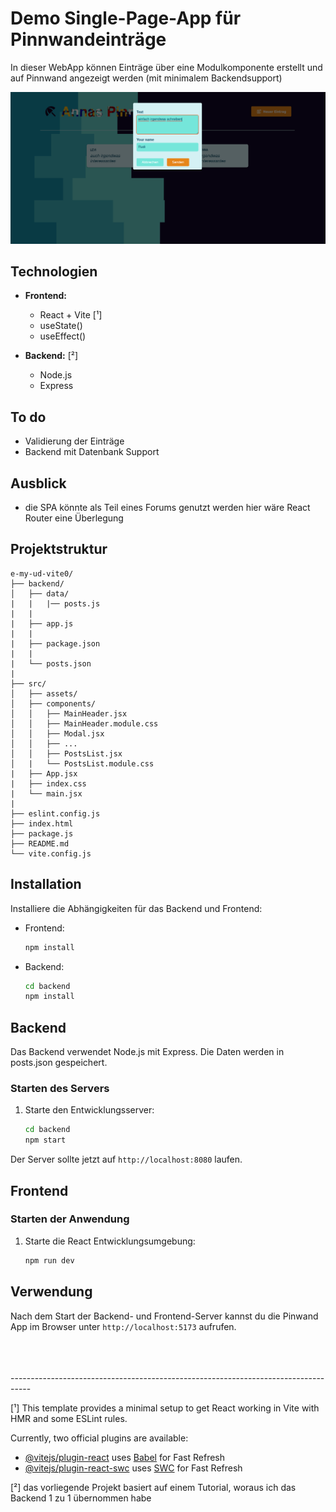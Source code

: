 # Demo Single-Page-App für Pinnwandeinträge 

 In dieser WebApp können Einträge über eine Modulkomponente erstellt und auf Pinnwand angezeigt werden (mit minimalem Backendsupport)

![App-vorschau](./src/assets/vorschau.png)


## Technologien

- **Frontend:**
  - React + Vite [¹]
  - useState()
  - useEffect()

- **Backend:** [²]
  - Node.js
  - Express

## To do 

- Validierung der Einträge
- Backend mit Datenbank Support

## Ausblick

- die SPA könnte als Teil eines Forums genutzt werden hier wäre React Router eine Überlegung


## Projektstruktur

```
e-my-ud-vite0/
├── backend/
│   ├── data/
|   |   |── posts.js
|   |     
|   ├── app.js   
|   |   
|   ├── package.json
|   |   
|   └── posts.json   
|      
├── src/
│   ├── assets/
│   ├── components/
│   │   ├── MainHeader.jsx
│   │   ├── MainHeader.module.css
│   │   ├── Modal.jsx
│   │   ├── ...
│   │   ├── PostsList.jsx
│   |   └── PostsList.module.css
|   ├── App.jsx
|   ├── index.css
|   └── main.jsx
|
├── eslint.config.js
├── index.html
├── package.js
├── README.md
└── vite.config.js
```


## Installation

Installiere die Abhängigkeiten für das Backend und Frontend:

- Frontend:

     ```bash
     npm install
     ```
- Backend:

     ```bash
     cd backend
     npm install
     ```

## Backend

Das Backend verwendet Node.js mit Express. Die Daten werden in posts.json gespeichert.

### Starten des Servers

1. Starte den Entwicklungsserver:
   
   ```bash
   cd backend
   npm start
   ```

Der Server sollte jetzt auf `http://localhost:8080` laufen.

## Frontend

### Starten der Anwendung

1. Starte die React Entwicklungsumgebung:
   
   ```bash
   npm run dev
   ```
## Verwendung

Nach dem Start der Backend- und Frontend-Server kannst du die Pinwand App im Browser unter `http://localhost:5173` aufrufen.

<br/>
<br/>
<br/>
-----------------------------------------------------------------------------------

[¹] This template provides a minimal setup to get React working in Vite with HMR and some ESLint rules.

Currently, two official plugins are available:

- [@vitejs/plugin-react](https://github.com/vitejs/vite-plugin-react/blob/main/packages/plugin-react/README.md) uses [Babel](https://babeljs.io/) for Fast Refresh
- [@vitejs/plugin-react-swc](https://github.com/vitejs/vite-plugin-react-swc) uses [SWC](https://swc.rs/) for Fast Refresh

[²] das vorliegende Projekt basiert auf einem Tutorial, woraus ich das Backend 1 zu 1 übernommen habe 
